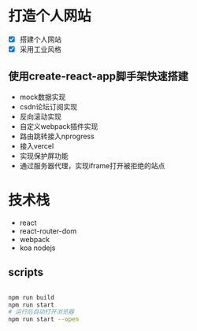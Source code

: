 # 打造个人网站
- [x] 搭建个人网站
- [x] 采用工业风格

## 使用create-react-app脚手架快速搭建
- mock数据实现
- csdn论坛订阅实现
- 反向滚动实现
- 自定义webpack插件实现
- 路由跳转接入nprogress
- 接入vercel
- 实现保护屏功能
- 通过服务器代理，实现iframe打开被拒绝的站点

# 技术栈
- react
- react-router-dom
- webpack
- koa nodejs

## scripts
```bash

npm run build
npm run start
# 运行后自动打开浏览器
npm run start --open
```